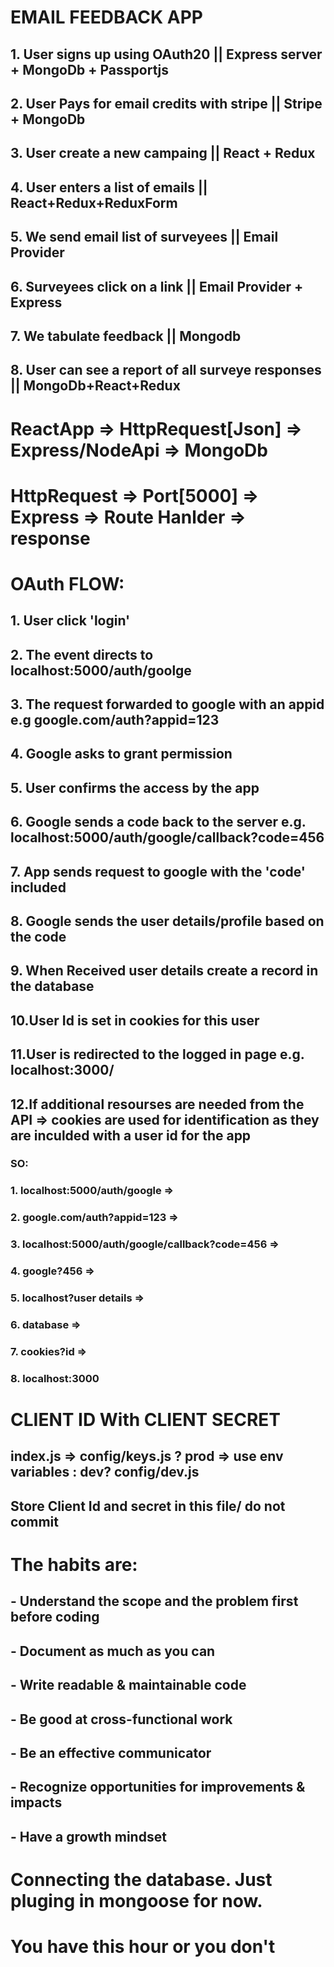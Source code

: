 # EMAIL FEEDBACK APP

## 1. User signs up using OAuth20 || Express server + MongoDb + Passportjs
## 2. User Pays for email credits with stripe || Stripe + MongoDb
## 3. User create a new campaing || React + Redux
## 4. User enters a list of emails || React+Redux+ReduxForm
## 5. We send email list of surveyees || Email Provider
## 6. Surveyees click on a link || Email Provider + Express
## 7. We tabulate feedback || Mongodb
## 8. User can see a report of all surveye responses ||  MongoDb+React+Redux


# ReactApp => HttpRequest[Json] => Express/NodeApi => MongoDb

# HttpRequest => Port[5000] => Express => Route Hanlder => response

# OAuth FLOW:
## 1. User click 'login'
## 2. The event directs to localhost:5000/auth/goolge
## 3. The request forwarded to google with an appid e.g google.com/auth?appid=123
## 4. Google asks to grant permission
## 5. User confirms the access by the app
## 6. Google sends a code back to the server e.g. localhost:5000/auth/google/callback?code=456
## 7. App sends request to google with the 'code' included
## 8. Google sends the user details/profile based on the code
## 9. When Received user details create a record in the database
## 10.User Id is set in cookies for this user
## 11.User is redirected to the logged in page e.g. localhost:3000/
## 12.If additional resourses are needed from the API => cookies are used for identification as they are inculded with a user id for the app

### SO:
### 1. localhost:5000/auth/google =>
### 2. google.com/auth?appid=123 =>
### 3. localhost:5000/auth/google/callback?code=456 =>
### 4. google?456 =>
### 5. localhost?user  details =>
### 6. database =>
### 7. cookies?id =>
### 8. localhost:3000

# CLIENT ID With CLIENT SECRET
## index.js => config/keys.js ? prod => use env variables : dev? config/dev.js
## Store Client Id and secret in this file/ do not commit

# The habits are:
## - Understand the scope and the problem first before coding
## - Document as much as you can
## - Write readable & maintainable code
## - Be good at cross-functional work
## - Be an effective communicator
## - Recognize opportunities for improvements & impacts
## - Have a growth mindset

# Connecting the database. Just pluging in mongoose for now.
# You have this hour or you don't
